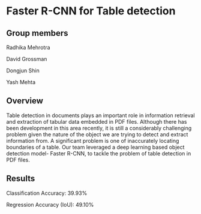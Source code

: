 # Faster R-CNN for Table detection


## Group members

Radhika Mehrotra

David Grossman

Dongjun Shin

Yash Mehta

## Overview

Table detection in documents plays an important role in information retrieval and extraction of tabular data embedded in PDF files. Although there has been development in this area recently, it is still a considerably challenging problem given the nature of the object we are trying to detect and extract information from. A significant problem is one of inaccurately locating boundaries of a table. Our team leveraged a deep learning based object detection model- Faster R-CNN, to tackle the problem of table detection in PDF files.

## Results

Classification Accuracy: 39.93%

Regression Accuracy (IoU): 49.10%
